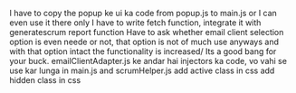 I have to copy the popup ke ui ka code from popup.js to main.js or I can even use it there only
I have to write fetch function, integrate it with generatescrum report function
Have to ask whether email client selection option is even neede or not, that option is not of much use anyways and with that option intact the functionality is increased/ Its a good bang for your buck.
emailClientAdapter.js ke andar hai injectors ka code, vo vahi se use kar lunga in main.js and scrumHelper.js
add active class in css
add hidden class in css